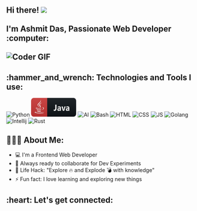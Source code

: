 <h2 align="left">
 <abc>
  <br>Hi there! <img src="https://user-images.githubusercontent.com/42378118/110234147-e3259600-7f4e-11eb-95be-0c4047144dea.gif" width="30"><br>
  <br> I'm Ashmit Das, Passionate Web Developer :computer:<br>
  <br>
    <img src="https://media.giphy.com/media/SWoSkN6DxTszqIKEqv/giphy.gif" alt="Coder GIF" width="500">
 </abc>
</h2> 
<h2 align="left">:hammer_and_wrench: Technologies and Tools I use:</h2>
<p align="left">

<!-- For more icons please follow  https://github.com/MikeCodesDotNET/ColoredBadges -->
![Python](https://img.shields.io/badge/Python-3776AB.svg?style=for-the-badge&logo=Python&logoColor=white)
<img src="https://github.com/AshmitDas19/AshmitDas19/blob/57e4b5e6d57b1076579f961c4f48339a3d7d2fb1/assets/java.svg" alt="java"  width="120" height="50">
![AI](https://img.shields.io/badge/ChatBot-0066FF.svg?style=for-the-badge&logo=ChatBot&logoColor=white)
![Bash](https://img.shields.io/badge/GNU%20Bash-4EAA25.svg?style=for-the-badge&logo=GNU-Bash&logoColor=white)
![HTML](https://img.shields.io/badge/HTML5-E34F26.svg?style=for-the-badge&logo=HTML5&logoColor=white)
![CSS](https://img.shields.io/badge/CSS-663399.svg?style=for-the-badge&logo=CSS&logoColor=white)
![JS](https://img.shields.io/badge/JavaScript-F7DF1E.svg?style=for-the-badge&logo=JavaScript&logoColor=black)
![Golang](https://img.shields.io/badge/Go-00ADD8.svg?style=for-the-badge&logo=Go&logoColor=white)
![Intellij](https://img.shields.io/badge/IntelliJ%20IDEA-000000.svg?style=for-the-badge&logo=IntelliJ-IDEA&logoColor=white)
![Rust](https://img.shields.io/badge/Rust-000000.svg?style=for-the-badge&logo=Rust&logoColor=white)
</p>

<h2 align="left">👨🏻‍💻 About Me:</h2>

- :computer: I'm a Frontend Web Developer
- :rocket: Always ready to collaborate for Dev Experiments
- :dart: Life Hack: "Explore :fire: and Explode :bomb: with knowledge"
- :zap: Fun fact: I love learning and exploring new things<br>

<h2 align="left">:heart: Let's get connected:</h2>
